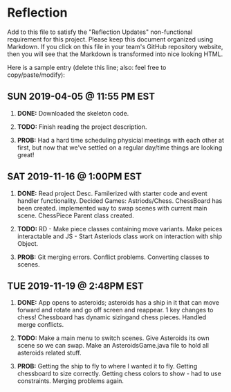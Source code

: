 # Reflection

Add to this file to satisfy the "Reflection Updates" non-functional requirement
for this project. Please keep this document organized using Markdown. If you
click on this file in your team's GitHub repository website, then you will see
that the Markdown is transformed into nice looking HTML.

Here is a sample entry (delete this line; also: feel free to copy/paste/modify):

## SUN 2019-04-05 @ 11:55 PM EST

1. **DONE:** Downloaded the skeleton code.

2. **TODO:** Finish reading the project description.

3. **PROB:** Had a hard time scheduling physicial meetings with each other at
   first, but now that we've settled on a regular day/time things are looking
   great!


## SAT 2019-11-16 @ 1:00PM EST

1. **DONE:** Read project Desc. Familerized with starter code and event handler functionality. Decided Games: Astriods/Chess. ChessBoard has been created. implemented way to swap scenes with current main scene. ChessPiece Parent class created.

2. **TODO:** RD - Make piece classes containing move variants. Make peices interactable and  JS - Start Asteriods class work on interaction with ship Object.

3. **PROB:** Git merging errors. Conflict problems. Converting classes to scenes.


## TUE 2019-11-19 @ 2:48PM EST

1. **DONE:** App opens to asteroids; asteroids has a ship in it that can move forward and rotate and go off screen and reappear. 1 key changes to chess! Chessboard has dynamic sizingand chess pieces. Handled merge conflicts.

2. **TODO:** Make a main menu to switch scenes. Give Asteroids its own scene so we can swap. Make an AsteroidsGame.java file to hold all asteroids related stuff.

3. **PROB:** Getting the ship to fly to where I wanted it to fly. Getting chessboard to size correctly. Getting chess colors to show - had to use constraints. Merging problems again.